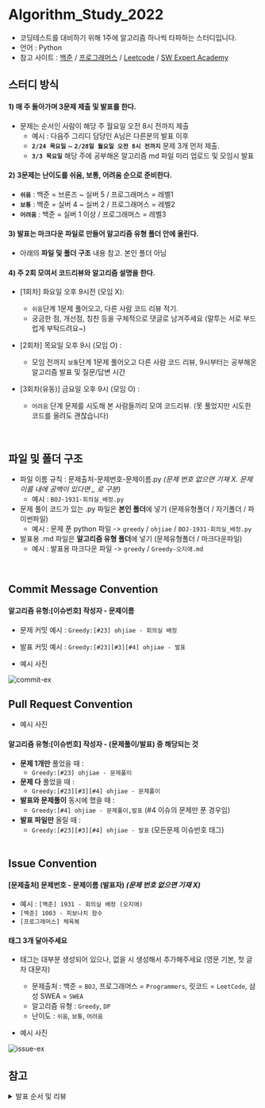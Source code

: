 # Algorithm_Study_2022

- 코딩테스트를 대비하기 위해 1주에 알고리즘 하나씩 타파하는 스터디입니다.
- 언어 : Python
- 참고 사이트 : [백준](https://www.acmicpc.net/) / [프로그래머스](https://programmers.co.kr/) / [Leetcode](https://leetcode.com/explore/) / [SW Expert Academy](https://swexpertacademy.com/)

## 스터디 방식

#### 1) 매 주 돌아가며 3문제 제출 및 발표를 한다.

- 문제는 순서인 사람이 해당 주 월요일 오전 8시 전까지 제출
  - 예시 : 다음주 그리디 담당인 A님은 다른분의 발표 이후 <br>
  - **`2/24 목요일`** ~ **`2/28일 월요일 오전 8시 전까지`** 문제 3개 먼저 제출. <br>
  - **`3/3 목요일`** 해당 주에 공부해온 알고리즘 md 파일 미리 업로드 및 모임시 발표

#### 2) 3문제는 난이도를 쉬움, 보통, 어려움 순으로 준비한다.

- **`쉬움`** : 백준 = 브론즈 ~ 실버 5 / 프로그래머스 = 레벨1
- **`보통`** : 백준 = 실버 4 ~ 실버 2 / 프로그래머스 = 레벨2
- **`어려움`** : 백준 = 실버 1 이상 / 프로그래머스 = 레벨3

#### 3) 발표는 마크다운 파일로 만들어 알고리즘 유형 폴더 안에 올린다.

- 아래의 **파일 및 폴더 구조** 내용 참고. 본인 폴더 아님

#### 4) 주 2회 모여서 코드리뷰와 알고리즘 설명을 한다.

- [1회차] 화요일 오후 9시전 (모임 X):

  - `쉬움`단계 1문제 풀어오고, 다른 사람 코드 리뷰 적기.
  - 궁금한 점, 개선점, 칭찬 등을 구체적으로 댓글로 남겨주세요 (말투는 서로 부드럽게 부탁드려요~)

- [2회차] 목요일 오후 9시 (모임 O) :

  - 모임 전까지 `보통`단계 1문제 풀어오고 다른 사람 코드 리뷰, 9시부터는 공부해온 알고리즘 발표 및 질문/답변 시간

- [3회차(유동)] 금요일 오후 9시 (모임 O) :
  - `어려움` 단계 문제를 시도해 본 사람들끼리 모여 코드리뷰. (못 풀었지만 시도한 코드를 올려도 괜찮습니다)

<br>

## 파일 및 폴더 구조

- 파일 이름 규칙 : 문제출처-문제번호-문제이름.py _(문제 번호 없으면 기재 X. 문제 이름 내에 공백이 있다면 \_ 로 구분)_
  - 예시 : `BOJ-1931-회의실_배정.py`
- 문제 풀이 코드가 있는 .py 파일은 **본인 폴더**에 넣기 (문제유형폴더 / 자기폴더 / 파이썬파일)
  - 예시 : 문제 푼 python 파일 -> `greedy` / `ohjiae` / `BOJ-1931-회의실_배정.py`
- 발표용 .md 파일은 **알고리즘 유형 폴더**에 넣기 (문제유형폴더 / 마크다운파일)
  - 예시 : 발표용 마크다운 파일 -> `greedy` / `Greedy-오지애.md`

<br>

## Commit Message Convention
#### 알고리즘 유형:[이슈번호] 작성자 - 문제이름

- 문제 커밋 예시 : `Greedy:[#23] ohjiae - 회의실 배정`
- 발표 커밋 예시 : `Greedy:[#23][#3][#4] ohjiae - 발표`
  <br>

- 예시 사진<br>

![commit-ex](https://user-images.githubusercontent.com/77822999/156035591-231abd32-04ba-45cc-80ca-8265f82eb5fa.png)


## Pull Request Convention
- 예시 사진<br>



#### 알고리즘 유형:[이슈번호] 작성자 - (문제풀이/발표) 중 해당되는 것

- **문제 1개만** 풀었을 때 :
  - `Greedy:[#23] ohjiae - 문제풀이`
- **문제 다** 풀었을 때 :
  - `Greedy:[#23][#3][#4] ohjiae - 문제풀이`
- **발표와 문제풀이** 동시에 했을 때 :
  - `Greedy:[#4] ohjiae - 문제풀이,발표` (#4 이슈의 문제만 푼 경우임)
- **발표 파일만** 올릴 때 :
  - `Greedy:[#23][#3][#4] ohjiae - 발표` (모든문제 이슈번호 태그)
  <br>

## Issue Convention
#### [문제출처] 문제번호 - 문제이름 (발표자) _(문제 번호 없으면 기재 X)_

- 예시 : `[백준] 1931 - 회의실 배정 (오지애)`
- `[백준] 1003 - 피보나치 함수`
- `[프로그래머스] 체육복`


#### 태그 **3개** 달아주세요

- 태그는 대부분 생성되어 있으나, 없을 시 생성해서 추가해주세요 (영문 기본, 첫 글자 대문자)
  - 문제출처 : 백준 = `BOJ`, 프로그래머스 = `Programmers`, 릿코드 = `LeetCode`, 삼성 SWEA = `SWEA`
  - 알고리즘 유형 : `Greedy`, `DP`
  - 난이도 : `쉬움`, `보통`, `어려움`

- 예시 사진<br>

![issue-ex](https://user-images.githubusercontent.com/77822999/156030422-98f6aed0-28d9-4a7d-99f8-fc661ab66532.png)




## 참고

<details>
<summary>발표 순서 및 리뷰</summary>
<div markdown="1">
  
### 순서
  
|주차|이름(git_id)|발표일|
|---|------|--|
|1 주차|오레오라떼 (HaileyHyewonChung)|`3/3`|
|2 주차|도이(dyoon1635)|`3/10`|
|3 주차|제리 (yyj0128)|`3/17`|
|4 주차|머리 빗는 네오 (koodaeun)|`3/24`|
|5 주차|학부생 (kimdozzi)|`3/31`|
|6 주차|europani(europani)|`4/7`|
|7 주차|소담(soda)|`4/14`|
|8 주차|재재 (aegohc)|`4/21`|
|9 주차|튜브 (nayoung1124)|`4/28`|
|10 주차|프로도 (Choi-2022)|`5/5`|
|11 주차|무지(div-leejaemyeong)|`5/12`|

> 10 주차는 빨간날이니 추후에 고민해봅시다!

### 리뷰

> (예시) 2,3,4 를 리뷰해야 한다면?

> 2주차 담당자님(dyoon1635), 3주차 담당자님(제리), 4주차 담당자님(머리 빗는 네오) 의 코드를 리뷰하기!

| 이름    | 1.<br> 오레오(Hailey)   | 2.<br>doy (dyoon)        | 3.<br>제리(yyj01)          | 4.<br>네오 (koo)          | 5.<br>학부생 (kimdo)   | 6.<br>euro (euro)           | 7.<br>소담 (soda)         | 8.<br>재재 (ohji)       | 9.<br>튜브(na young)      | 10.<br>프로도 (Choi)    | 11.<br>무지 (div-lee)         |
| :----------: | :------------------: | :--------------------: | :-----------------------: | :--------------------: | :--------------------: | :--------------------: | :--------------------: | :--------------------: | :--------------------: | :------------------: | :-----------------------: |
| 1주차  | 도이<br>제리<br>네오 | 제리<br>네오<br>학부생 | 네오<br>학부생<br>유로 | 학부생<br>유로<br>소담 | 유로<br>소담<br>재재| 소담<br>재재<br>튜브| 재재<br>튜브<br>프로도 | 튜브<br>프로도<br>무지 | 프로도<br>무지<br>오레오 | 무지<br>오레오<br>도이 | 오레오<br>도이<br>제리 |
| 2주차  | 제리<br>네오<br>학부생 | 네오<br>학부생<br>유로 | 학부생<br>유로<br>소담 | 유로<br>소담<br>재재 | 소담<br>재재<br>튜브 | 재재<br>튜브<br>프로도 | 튜브<br>프로도<br>무지 | 프로도<br>무지<br>오레오 | 무지<br>오레오<br>도이 | 오레오<br>도이<br>제리 | 도이<br>제리<br>네오 |
| 3주차  | 네오<br>학부생<br>유로 | 학부생<br>유로<br>소담| 유로<br>소담<br>재재| 소담<br>재재<br>튜브 | 재재<br>튜브<br>프로도 | 튜브<br>프로도<br>무지 | 프로도<br>무지<br>오레오 | 무지<br>오레오<br>도이 | 오레오<br>도이<br>제리 | 도이<br>제리<br>네오 | 제리<br>네오<br>학부생 |
| 4주차  | 학부생<br>유로<br>소담 | 유로<br>소담<br>재재 | 소담<br>재재<br>튜브 | 재재<br>튜브<br>프로도 | 튜브<br>프로도<br>무지 | 프로도<br>무지<br>오레오 | 무지<br>오레오<br>도이 | 오레오<br>도이<br>제리 | 도이<br>제리<br>네오 | 제리<br>네오<br>학부생 | 네오<br>학부생<br>유로 |
| 5주차  | 유로<br>소담<br>재재 | 소담<br>재재<br>튜브 | 재재<br>튜브<br>프로도 | 튜브<br>프로도<br>무지 | 프로도<br>무지<br>오레오 | 무지<br>오레오<br>도이 | 오레오<br>도이<br>제리 | 도이<br>제리<br>네오 | 제리<br>네오<br>학부생 | 네오<br>학부생<br>유로 | 학부생<br>유로<br>소담 |
| 6주차  | 소담<br>재재<br>튜브 | 재재<br>튜브<br>프로도 | 튜브<br>프로도<br>무지 | 프로도<br>무지<br>오레오 | 무지<br>오레오<br>도이 | 오레오<br>도이<br>제리 | 도이<br>제리<br>네오 | 제리<br>네오<br>학부생 | 네오<br>학부생<br>유로 | 학부생<br>유로<br>소담 | 유로<br>소담<br>재재 |
| 7주차  | 재재<br>튜브<br>프로도 | 튜브<br>프로도<br>무지 | 프로도<br>무지<br>오레오 | 무지<br>오레오<br>도이 | 오레오<br>도이<br>제리 | 도이<br>제리<br>네오 | 제리<br>네오<br>학부생 | 네오<br>학부생<br>유로 | 학부생<br>유로<br>소담 | 유로<br>소담<br>재재 | 소담<br>재재<br>튜브 |
| 8주차  | 튜브<br>프로도<br>무지 | 프로도<br>무지<br>오레오 | 무지<br>오레오<br>도이 | 오레오<br>도이<br>제리 | 도이<br>제리<br>네오 | 제리<br>네오<br>학부생 | 네오<br>학부생<br>유로 | 학부생<br>유로<br>소담 | 유로<br>소담<br>재재 | 소담<br>재재<br>튜브 | 재재<br>튜브<br>프로도 |
| 9주차  | 프로도<br>무지<br>도이 | 무지<br>오레오<br>제리 | 오레오<br>도이<br>네오 | 도이<br>제리<br>학부생 | 제리<br>네오<br>유로 | 네오<br>학부생<br>소담 | 학부생<br>유로<br>재재 | 유로<br>소담<br>튜브 | 소담<br>재재<br>프로도 | 재재<br>튜브<br>무지 | 튜브<br>프로도<br>오레오 |
| 10주차 | 무지<br>도이<br>제리 | 오레오<br>제리<br>네오 | 도이<br>네오<br>학부생 | 제리<br>학부생<br>유로 | 네오<br>유로<br>소담 | 학부생<br>소담<br>재재 | 유로<br>재재<br>튜브 | 소담<br>튜브<br>프로도 | 재재<br>프로도<br>무지 | 튜브<br>무지<br>오레오 | 프로도<br>오레오<br>도이 |
| 11주차 | 도이<br>제리<br>네오 | 제리<br>네오<br>학부생 | 네오<br>학부생<br>유로 | 학부생<br>유로<br>소담 | 유로<br>소담<br>재재| 소담<br>재재<br>튜브| 재재<br>튜브<br>프로도 | 튜브<br>프로도<br>무지 | 프로도<br>무지<br>오레오 | 무지<br>오레오<br>도이 | 오레오<br>도이<br>제리 |

</div>
</details>

